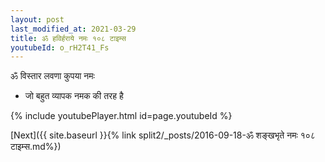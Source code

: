 ```yaml
---
layout: post
last_modified_at: 2021-03-29
title: ॐ हविर्हराये नमः १०८ टाइम्स
youtubeId: o_rH2T41_Fs
---
```

 
 
 ॐ विस्तार लवणा कुपया नमः  
 
 -  जो बहुत व्यापक नमक की तरह है 
 
  
 
  
 
 
 
 
 
 


{% include youtubePlayer.html id=page.youtubeId %}
 
[Next]({{ site.baseurl }}{% link  split2/_posts/2016-09-18-ॐ शङ्खभृते नमः १०८ टाइम्स.md%})
 
